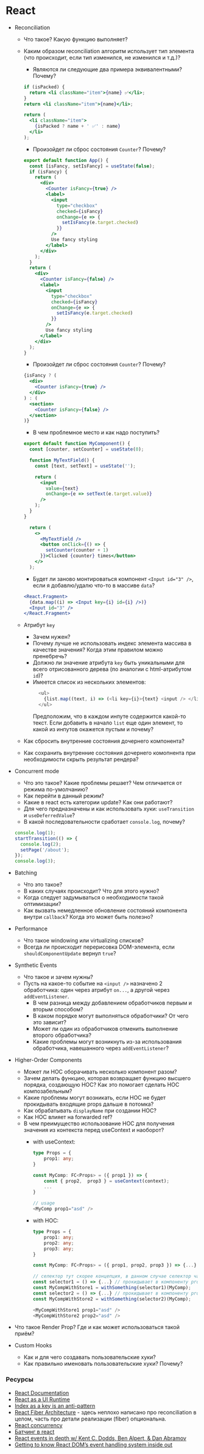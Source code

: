 # React

* Reconciliation
  * Что такое? Какую функцию выполняет?
  * Каким образом reconciliation алгоритм использует тип элемента (что происходит, если тип изменился, не изменился и т.д.)?
    * Являются ли следующие два примера эквивалентными? Почему?

    ```jsx
    if (isPacked) {
      return <li className="item">{name} ✅</li>;
    }
    return <li className="item">{name}</li>;
    ```

    ```jsx
    return (
      <li className="item">
        {isPacked ? name + ' ✅' : name}
      </li>
    );
    ```

    * Произойдет ли сброс состояния `Counter`? Почему?

    ```jsx
    export default function App() {
      const [isFancy, setIsFancy] = useState(false);
      if (isFancy) {
        return (
          <div>
            <Counter isFancy={true} />
            <label>
              <input
                type="checkbox"
                checked={isFancy}
                onChange={e => {
                  setIsFancy(e.target.checked)
                }}
              />
              Use fancy styling
            </label>
          </div>
        );
      }
      return (
        <div>
          <Counter isFancy={false} />
          <label>
            <input
              type="checkbox"
              checked={isFancy}
              onChange={e => {
                setIsFancy(e.target.checked)
              }}
            />
            Use fancy styling
          </label>
        </div>
      );
    }
    ```

    * Произойдет ли сброс состояния `Counter`? Почему?

    ```jsx
    {isFancy ? (
      <div>
        <Counter isFancy={true} /> 
      </div>
    ) : (
      <section>
        <Counter isFancy={false} />
      </section>
    )}
    ```

    * В чем проблемное место и как надо поступить?

    ```jsx
    export default function MyComponent() {
      const [counter, setCounter] = useState(0);

      function MyTextField() {
        const [text, setText] = useState('');

        return (
          <input
            value={text}
            onChange={e => setText(e.target.value)}
          />
        );
      }
    }
    ```

    ```jsx
      return (
        <>
          <MyTextField />
          <button onClick={() => {
            setCounter(counter + 1)
          }}>Clicked {counter} times</button>
        </>
      );
    ```

    * Будет ли заново монтироваться компонент `<Input id="3" />`, если я добавлю/удалю что-то в массиве `data`?

    ```jsx
    <React.Fragment>
      {data.map((i) => <Input key={i} id={i} />)}
      <Input id="3" />
    </React.Fragment>
    ```

  * Атрибут `key`
    * Зачем нужен?
    * Почему лучше не использовать индекс элемента массива в качестве значения? Когда этим правилом можно пренебречь?
    * Должно ли значение атрибута `key` быть уникальными для всего отрисованного дерева (по аналогии с html-атрибутом `id`)?
    * Имеется список из нескольких элементов:
      ```javascript
        <ul>
          {list.map((text, i) => (<li key={i}>{text} <input /> </li>))}
        </ul>
      ```
      Предположим, что в каждом инпуте содержится какой-то текст. Если добавить в начало `list` еще один элемент, то какой из инпутов окажется пустым и почему?
  * Как сбросить внутренние состояния дочернего компонента?
  * Как сохранить внутренние состояния дочернего комопнента при необходимости скрыть результат рендера?
* Concurrent mode
  * Что это такое? Какие проблемы решает? Чем отличается от режима по-умолчанию?
  * Как перейти в данный режим?
  * Какие в react есть категории update? Как они работают?
  * Для чего предназначены и как использовать хуки: `useTransition` и `useDeferredValue`?
  * В какой последовательности сработает `console.log`, почему?

  ```js
  console.log(1);
  startTransition(() => {
    console.log(2);
    setPage('/about');
  });
  console.log(3);
  ```

* Batching
  * Что это такое?
  * В каких случаях происходит? Что для этого нужно?
  * Когда следует задумываться о необходимости такой оптимизации?
  * Как вызвать немедленное обновление состояний компонента внутри `callback`? Когда это может быть полезно?
* Performance
  * Что такое windowing или virtualizing списков?
  * Всегда ли происходит перерисовка DOM-элемента, если `shouldComponentUpdate` вернул `true`?
* Synthetic Events
  * Что такое и зачем нужны?
  * Пусть на какое-то событие на `<input />` назначено 2 обработчика: один через атрибут `on...`, а другой через `addEventListener`.
    * В чем разница между добавлением обработчиков первым и вторым способом?
    * В каком порядке могут выполняться обработчики? От чего это зависит?
    * Может ли один из обработчиков отменить выполнение второго обработчика?
    * Какие проблемы могут возникнуть из-за использования обработчика, навешанного через `addEventListener`?
* Higher-Order Components
  * Может ли HOC оборачивать несколько компонент разом?
  * Зачем делать функцию, которая возвращает функцию высшего порядка, создающую HOC? Как это помогает сделать HOC композабельным?
  * Какие проблемы могут возникать, если HOC не будет прокидывать входящие props дальше в потомка?
  * Как обрабатывать `displayName` при создании HOC?
  * Как HOC влияет на forwarded ref?
  * В чем преимущество использование HOC для получения значения из контекста перед useContext и наоборот?
    * with useContext:
      ```typescript
      type Props = {
          prop1: any;
      }

      const MyComp: FC<Props> = ({ prop1 }) => {
          const { prop2,  prop3 } = useContext(context);
          ...
      } 

      // usage
      <MyComp prop1="asd" />
      ```


    * with HOC:
      ```typescript
      type Props = {
          prop1: any;
          prop2: any;
          prop3: any;
      }

      const MyComp: FC<Props> = ({ prop1, prop2, prop3 }) => {...}

      // селектор тут скорее концепция, в данном случае селектор частично удовлетворяет интерфейс компонента
      const selector1 = () => {...} // прокидывает в компоненту prop2 и prop3
      const MyCompWithStore1 = withSomething(selector1)(MyComp);
      const selector2 = () => {...} // прокидывает в компоненту prop1 и prop3
      const MyCompWithStore2 = withSomething(selector2)(MyComp);

      <MyCompWithStore1 prop1="asd" />
      <MyCompWithStore2 prop2="asd" />
      ```
* Что такое Render Prop? Где и как может использоваться такой приём?
* Custom Hooks
  * Как и для чего создавать пользовательские хуки?
  * Как правильно именовать пользовательские хуки? Почему?

### Ресурсы

* [React Documentation](https://react.dev/learn)
* [React as a UI Runtime](https://overreacted.io/react-as-a-ui-runtime/)
* [Index as a key is an anti-pattern](https://medium.com/@robinpokorny/index-as-a-key-is-an-anti-pattern-e0349aece318)
* [React Fiber Architecture](https://github.com/acdlite/react-fiber-architecture) - здесь неплохо написано про reconciliation в целом, часть про детали реализации (fiber) опциональна.
* [React concurrency](https://www.youtube.com/watch?v=M1OBMTYsKpo)
* [Батчинг в react](https://www.youtube.com/watch?v=VfQ-qSjIalU)
* [React events in depth w/ Kent C. Dodds, Ben Alpert, & Dan Abramov](https://www.youtube.com/watch?v=dRo_egw7tBc)
* [Getting to know React DOM’s event handling system inside out](https://medium.com/the-guild/getting-to-know-react-doms-event-handling-system-inside-out-378c44d2a5d0)
